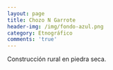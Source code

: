 ```yaml
---
layout: page
title: Chozo N Garrote
header-img: /img/fondo-azul.png
category: Etnográfico
comments: 'true'
---
```



Construcción rural en piedra seca.
